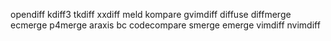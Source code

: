 opendiff kdiff3 tkdiff xxdiff meld kompare gvimdiff diffuse diffmerge ecmerge p4merge araxis bc codecompare smerge emerge vimdiff nvimdiff